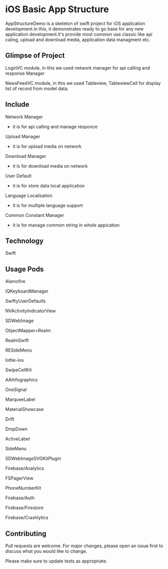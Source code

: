 # iOS Basic App Structure

AppStructureDemo is a skeleton of swift project for iOS application development.in this, it demonstrates ready to go base for any new application development.it's provide most common use classic like api caling, upload and download media, application data managment etc. 

## Glimpse of Project
LoginVC module, in this we used network manager for api calling and response Manager

NewsFeedVC module, in this we used Tableview, TableviewCell for display list of record from model data.

## Include

Network Manager
 - it is for api calling and manage responce 

Upload Manager
 - it is for upload media on network 

Download Manager
 - it is for download media on network

User Default
 - it is for store data local application

Language Localisation 
 - it is for multiple language support

Common Constant Manager
 - it is for manage common string in whole appication

## Technology

Swift

## Usage Pods

Alamofire

IQKeyboardManager

SwiftyUserDefaults

NVActivityIndicatorView

SDWebImage

ObjectMapper+Realm

RealmSwift

RESideMenu

lottie-ios

SwipeCellKit

AAInfographics

OneSignal

MarqueeLabel

MaterialShowcase

Drift

DropDown

ActiveLabel

SideMenu

SDWebImageSVGKitPlugin

Firebase/Analytics

FSPagerView

PhoneNumberKit

Firebase/Auth

Firebase/Firestore

Firebase/Crashlytics

## Contributing
Pull requests are welcome. For major changes, please open an issue first to discuss what you would like to change.

Please make sure to update tests as appropriate.

